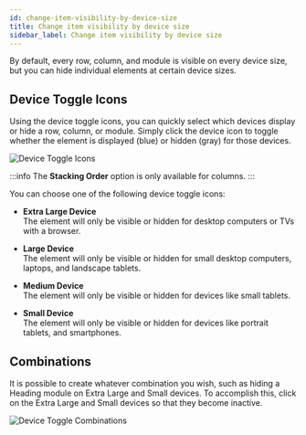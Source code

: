```yaml
---
id: change-item-visibility-by-device-size
title: Change item visibility by device size
sidebar_label: Change item visibility by device size
---
```


By default, every row, column, and module is visible on every device size, but you can hide individual elements at certain device sizes.

## Device Toggle Icons

Using the device toggle icons, you can quickly select which devices display or hide a row, column, or module. Simply click the device icon to toggle whether the element is displayed (blue) or hidden (gray) for those devices.

![Device Toggle Icons](/img/beaver-builder/advanced-tab--visibility--1.jpg)

:::info
The **Stacking Order** option is only available for columns.
:::

You can choose one of the following device toggle icons:

* **Extra Large Device**  
  The element will only be visible or hidden for desktop computers or TVs with a browser.

* **Large Device**  
  The element will only be visible or hidden for small desktop computers, laptops, and landscape tablets.

* **Medium Device**  
  The element will only be visible or hidden for devices like small tablets.

* **Small Device**  
The element will only be visible or hidden for devices like portrait tablets, and smartphones.

## Combinations

It is possible to create whatever combination you wish, such as hiding a Heading module on Extra Large and Small devices. To accomplish this, click on the Extra Large and Small devices so that they become inactive.

![Device Toggle Combinations](/img/beaver-builder/advanced-tab--visibility--2.jpg)
